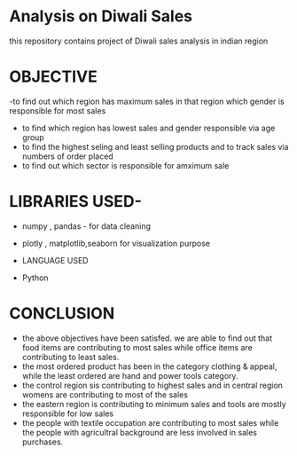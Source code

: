 # Analysis on Diwali Sales
this repository contains  project of Diwali sales analysis in indian region
# OBJECTIVE
-to find out which region has maximum  sales in that region which gender is responsible for most sales
- to find which region has lowest sales and gender responsible via age group
- to find the highest seling and least selling products and to track sales via numbers of order placed 
- to find out which sector is responsible for amximum sale

# LIBRARIES USED-
- numpy , pandas - for data cleaning
- plotly , matplotlib,seaborn  for visualization purpose

- LANGUAGE USED
- Python

#   CONCLUSION
- the above objectives have been satisfed. we are able to find out that food items are contributing to most sales while office items are contributing to least sales.
- the most ordered product has been in the category clothing & appeal, while the least ordered are hand and power tools category. 
- the control region sis contributing to highest sales and in central region womens are contributing to most of the sales
- the eastern region is contributing to minimum sales and tools are mostly responsible for low sales 
- the people with textile occupation are contributing to most sales while the people with agricultral background are less involved in sales purchases.
